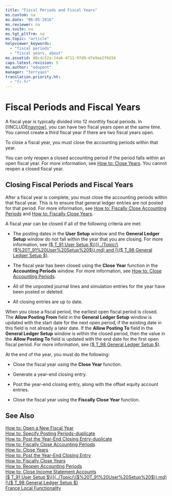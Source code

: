 ```yaml
---
title: "Fiscal Periods and Fiscal Years"
ms.custom: na
ms.date: "06-05-2016"
ms.reviewer: na
ms.suite: na
ms.tgt_pltfrm: na
ms.topic: "article"
helpviewer_keywords: 
  - "fiscal periods"
  - "fiscal years, about"
ms.assetid: 80cdc52a-24a6-4711-97d9-d7e9ae2f0d34
caps.latest.revision: 5
ms.author: "edupont"
manager: "terryaus"
translation.priority.ht: 
  - "fr-fr"
---
```

# Fiscal Periods and Fiscal Years
A fiscal year is typically divided into 12 monthly fiscal periods. In [!INCLUDE[navnow](../../ApplicationDesign/includes/navnow_md.md)], you can have two fiscal years open at the same time. You cannot create a third fiscal year if there are two fiscal years open.  
  
 To close a fiscal year, you must close the accounting periods within that year.  
  
 You can only reopen a closed accounting period if the period falls within an open fiscal year. For more information, see [How to: Close Years](../../LocalFunctionalityForMicrosoftDynamicsNav2016/France/how-to-close-years.md). You cannot reopen a closed fiscal year.  
  
## Closing Fiscal Periods and Fiscal Years  
 After a fiscal year is complete, you must close the accounting periods within that fiscal year. This is to ensure that general ledger entries are not posted for that period. For more information, see [How to: Fiscally Close Accounting Periods](../../LocalFunctionalityForMicrosoftDynamicsNav2016/France/how-to-fiscally-close-accounting-periods.md) and [How to: Fiscally Close Years](../../LocalFunctionalityForMicrosoftDynamicsNav2016/France/how-to-fiscally-close-years.md).  
  
 A fiscal year can be closed if all of the following criteria are met:  
  
-   The posting dates in the **User Setup** window and the **General Ledger Setup** window do not fall within the year that you are closing. For more information, see [\($ T\_91 User Setup $\)](../Topic/\($%20T_91%20User%20Setup%20$\).md) and [\($ T\_98 General Ledger Setup $\)](assetId:///199e09dc-fe90-4792-be3e-ad395447dfd6).  
  
-   The fiscal year has been closed using the **Close Year** function in the **Accounting Periods** window. For more information, see [How to: Close Accounting Periods](../../Finance/how-to-close-accounting-periods.md).  
  
-   All of the unposted journal lines and simulation entries for the year have been posted or deleted.  
  
-   All closing entries are up to date.  
  
 When you close a fiscal period, the earliest open fiscal period is closed. The **Allow Posting From** field in the **General Ledger Setup** window is updated with the start date for the next open period, if the existing date in this field is not already a later date. If the **Allow Posting To** field in the **General Ledger Setup** window is within the closed period, then the value in the **Allow Posting To** field is updated with the end date for the first open fiscal period. For more information, see [\($ T\_98 General Ledger Setup $\)](assetId:///199e09dc-fe90-4792-be3e-ad395447dfd6).  
  
 At the end of the year, you must do the following:  
  
-   Close the fiscal year using the **Close Year** function.  
  
-   Generate a year\-end closing entry.  
  
-   Post the year\-end closing entry, along with the offset equity account entries.  
  
-   Close the fiscal year using the **Fiscally Close Year** function.  
  
## See Also  
 [How to: Open a New Fiscal Year](../../Finance/how-to-open-a-new-fiscal-year.md)   
 [How to: Specify Posting Periods\-duplicate](../../Finance/how-to-specify-posting-periods-duplicate.md)   
 [How to: Post the Year\-End Closing Entry\-duplicate](../../Finance/how-to-post-the-year-end-closing-entry-duplicate.md)   
 [How to: Fiscally Close Accounting Periods](../../LocalFunctionalityForMicrosoftDynamicsNav2016/France/how-to-fiscally-close-accounting-periods.md)   
 [How to: Close Years](../../LocalFunctionalityForMicrosoftDynamicsNav2016/France/how-to-close-years.md)   
 [How to: Post the Year\-End Closing Entry](../../LocalFunctionalityForMicrosoftDynamicsNav2016/France/how-to-post-the-year-end-closing-entry.md)   
 [How to: Fiscally Close Years](../../LocalFunctionalityForMicrosoftDynamicsNav2016/France/how-to-fiscally-close-years.md)   
 [How to: Reopen Accounting Periods](../../LocalFunctionalityForMicrosoftDynamicsNav2016/France/how-to-reopen-accounting-periods.md)   
 [How to: Close Income Statement Accounts](../../LocalFunctionalityForMicrosoftDynamicsNav2016/France/how-to-close-income-statement-accounts.md)   
 [\($ T\_91 User Setup $\)](../Topic/\($%20T_91%20User%20Setup%20$\).md)   
 [\($ T\_98 General Ledger Setup $\)](assetId:///199e09dc-fe90-4792-be3e-ad395447dfd6)   
 [France Local Functionality](../../LocalFunctionalityForMicrosoftDynamicsNav2016/France/france-local-functionality.md)